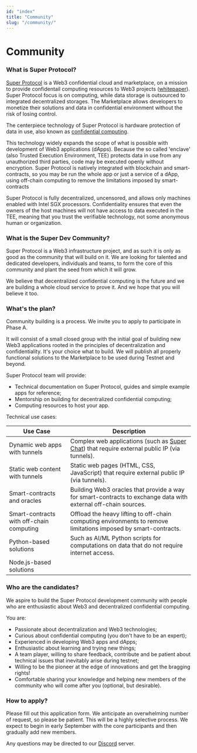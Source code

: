 ```yaml
---
id: "index"
title: "Community"
slug: "/community/"
---
```


# Community

### What is Super Protocol?

[Super Protocol](https://superprotocol.com/) is a Web3 confidential cloud and marketplace, on a mission to provide confidentail computing resources to Web3 projects ([whitepaper](/whitepaper/)). Super Protocol focus is on computing, while data storage is outsourced to integrated decentralized storages. The Marketplace allows developers to monetize their solutions and data in confidential environment without the risk of losing control.

The centerpiece technology of Super Protocol is hardware protection of data in use, also known as [confidential computing](https://www.intel.com/content/www/us/en/security/confidential-computing.html). 

This technology widely expands the scope of what is possible with development of Web3 applications (dApps). Because the so called 'enclave' (also Trusted Execution Environment, TEE) protects data in use from any unauthorized third parties, code may be executed openly without encryption. Super Protocol is natively integrated with blockchain and smart-contracts, so you may be run the whole app or just a service of a dApp, using off-chain computing to remove the limitations imposed by smart-contracts

Super Protocol is fully decentralized, uncensored, and allows only machines enabled with Intel SGX processors. Confidentiality ensures that even the owners of the host machines will not have access to data executed in the TEE, meaning that you trust the verifiable technology, not some anonymous human or organization.


### What is the Super Dev Community?

Super Protocol is a Web3 infrastructure project, and as such it is only as good as the community that will build on it. We are looking for talented and dedicated developers, individuals and teams, to form the core of this community and plant the seed from which it will grow. 

We believe that decentralized confidential computing is the future and we are building a whole cloud service to prove it. And we hope that you will believe it too.

### What's the plan?

Community building is a process. We invite you to apply to participate in Phase A. 

It will consist of a small closed group with the initial goal of building new Web3 applications rooted in the principles of decentralization and confidentiality. It's your choice what to build. We will publish all properly functional solutions to the Marketplace to be used during Testnet and beyond. 

Super Protocol team will provide:
* Technical documentation on Super Protocol, guides and simple example apps for reference;
* Mentorship on building for decentralized confidential computing;
* Computing resources to host your app.

Technical use cases:

| Use Case | Description |
| -- | -- |
| Dynamic web apps with tunnels | Complex web applications (such as [Super Chat](/testnet/chat/)) that require external public IP (via tunnels).|
| Static web content with tunnels | Static web pages (HTML, CSS, JavaScript) that require external public IP (via tunnels).|
| Smart-contracts and oracles | Building Web3 oracles that provide a way for smart-contracts to exchange data with external off-chain sources. |
| Smart-contracts with off-chain computing | Offload the heavy lifting to off-chain computing environments to remove limitations imposed by smart-contracts. |
| Python-based solutions | Such as AI/ML Python scripts for computations on data that do not require internet access. |
| Node.js-based solutions |  |

### Who are the candidates?

We aspire to build the Super Protocol development community with people who are enthusiastic about Web3 and decentralized confidential computing. 

You are:
* Passionate about decentralization and Web3 technologies;
* Curious about confidential computing (you don't have to be an expert);
* Experienced in developing Web3 apps and dApps;
* Enthusiastic about learning and trying new things;
* A team player, willing to share feedback, contribute and be patient about technical issues that inevitably arise during testnet;
* Willing to be the pioneer at the edge of innovations and get the bragging rights!
* Comfortable sharing your knowledge and helping new members of the community who will come after you (optional, but desirable).

### How to apply?

Please fill out this application form. We anticipate an overwhelming number of request, so please be patient. This will be a highly selective process. We expect to begin in early September with the core participants and then gradually add new members.

Any questions may be directed to our [Discord](https://discord.com/invite/superprotocol) server.
